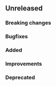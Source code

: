 <!-- When adding an entry to the Changelog:
- Please follow the Keep a Changelog: http://keepachangelog.com/ guidelines.
- Please insert your changelog line ordered by PR ID.
Thanks, you're awesome :-) -->

## Unreleased

### Breaking changes

### Bugfixes

### Added

### Improvements

### Deprecated


<!-- All empty sections:

## Unreleased

### Breaking changes

### Bugfixes

### Added
* Added related.user #693

### Improvements

### Deprecated

-->
